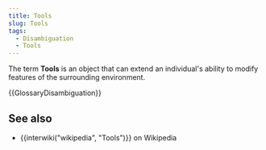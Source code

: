 ```yaml
---
title: Tools
slug: Tools
tags:
  - Disambiguation
  - Tools
---
```

The term **Tools** is an object that can extend an individual's ability to modify features of the surrounding environment.

{{GlossaryDisambiguation}}

## See also

- {{interwiki("wikipedia", "Tools")}} on Wikipedia
